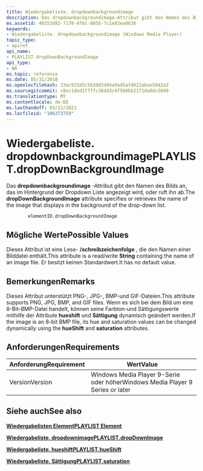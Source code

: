 ```yaml
---
title: Wiedergabeliste. dropdownbackgroundimage
description: Das dropdownbackgroundimage-Attribut gibt den Namen des Bilds an, das im Hintergrund der Dropdown Liste angezeigt wird, oder ruft ihn ab.
ms.assetid: 40253d82-7178-4f6c-805b-7c1e92ea0636
keywords:
- Wiedergabeliste. dropdownbackgroundimage (Windows Media Player)
topic_type:
- apiref
api_name:
- PLAYLIST.dropDownBackgroundImage
api_type:
- NA
ms.topic: reference
ms.date: 05/31/2018
ms.openlocfilehash: 23ac925d5c5b3985d04a9ad5afd622abae5042a3
ms.sourcegitcommit: c8ec1ded1ffffc364d3c4f560bb2171da0dc5040
ms.translationtype: MT
ms.contentlocale: de-DE
ms.lasthandoff: 03/22/2021
ms.locfileid: "106373759"
---
```

# <a name="playlistdropdownbackgroundimage"></a><span data-ttu-id="74a7f-104">Wiedergabeliste. dropdownbackgroundimage</span><span class="sxs-lookup"><span data-stu-id="74a7f-104">PLAYLIST.dropDownBackgroundImage</span></span>

<span data-ttu-id="74a7f-105">Das **dropdownbackgroundimage** -Attribut gibt den Namen des Bilds an, das im Hintergrund der Dropdown Liste angezeigt wird, oder ruft ihn ab.</span><span class="sxs-lookup"><span data-stu-id="74a7f-105">The **dropDownBackgroundImage** attribute specifies or retrieves the name of the image that displays in the background of the drop-down list.</span></span>

``` syntax
        elementID.dropDownBackgroundImage
```

## <a name="possible-values"></a><span data-ttu-id="74a7f-106">Mögliche Werte</span><span class="sxs-lookup"><span data-stu-id="74a7f-106">Possible Values</span></span>

<span data-ttu-id="74a7f-107">Dieses Attribut ist eine Lese- **/schreibzeichenfolge** , die den Namen einer Bilddatei enthält.</span><span class="sxs-lookup"><span data-stu-id="74a7f-107">This attribute is a read/write **String** containing the name of an image file.</span></span> <span data-ttu-id="74a7f-108">Er besitzt keinen Standardwert.</span><span class="sxs-lookup"><span data-stu-id="74a7f-108">It has no default value.</span></span>

## <a name="remarks"></a><span data-ttu-id="74a7f-109">Bemerkungen</span><span class="sxs-lookup"><span data-stu-id="74a7f-109">Remarks</span></span>

<span data-ttu-id="74a7f-110">Dieses Attribut unterstützt PNG-, JPG-, BMP-und GIF-Dateien.</span><span class="sxs-lookup"><span data-stu-id="74a7f-110">This attribute supports PNG, JPG, BMP, and GIF files.</span></span> <span data-ttu-id="74a7f-111">Wenn es sich bei dem Bild um eine 8-Bit-BMP-Datei handelt, können seine Farbton-und Sättigungswerte mithilfe der Attribute **hueshift** und **Sättigung** dynamisch geändert werden.</span><span class="sxs-lookup"><span data-stu-id="74a7f-111">If the image is an 8-bit BMP file, its hue and saturation values can be changed dynamically using the **hueShift** and **saturation** attributes.</span></span>

## <a name="requirements"></a><span data-ttu-id="74a7f-112">Anforderungen</span><span class="sxs-lookup"><span data-stu-id="74a7f-112">Requirements</span></span>



| <span data-ttu-id="74a7f-113">Anforderung</span><span class="sxs-lookup"><span data-stu-id="74a7f-113">Requirement</span></span> | <span data-ttu-id="74a7f-114">Wert</span><span class="sxs-lookup"><span data-stu-id="74a7f-114">Value</span></span> |
|--------------------|---------------------------------------------------|
| <span data-ttu-id="74a7f-115">Version</span><span class="sxs-lookup"><span data-stu-id="74a7f-115">Version</span></span><br/> | <span data-ttu-id="74a7f-116">Windows Media Player 9-Serie oder höher</span><span class="sxs-lookup"><span data-stu-id="74a7f-116">Windows Media Player 9 Series or later</span></span><br/> |



## <a name="see-also"></a><span data-ttu-id="74a7f-117">Siehe auch</span><span class="sxs-lookup"><span data-stu-id="74a7f-117">See also</span></span>

<dl> <dt>

[<span data-ttu-id="74a7f-118">**Wiedergabelisten Element**</span><span class="sxs-lookup"><span data-stu-id="74a7f-118">**PLAYLIST Element**</span></span>](playlist-element.md)
</dt> <dt>

[<span data-ttu-id="74a7f-119">**Wiedergabeliste. dropdownimage**</span><span class="sxs-lookup"><span data-stu-id="74a7f-119">**PLAYLIST.dropDownImage**</span></span>](playlist-dropdownimage.md)
</dt> <dt>

[<span data-ttu-id="74a7f-120">**Wiedergabeliste. hueshift**</span><span class="sxs-lookup"><span data-stu-id="74a7f-120">**PLAYLIST.hueShift**</span></span>](playlist-hueshift.md)
</dt> <dt>

[<span data-ttu-id="74a7f-121">**Wiedergabeliste. Sättigung**</span><span class="sxs-lookup"><span data-stu-id="74a7f-121">**PLAYLIST.saturation**</span></span>](playlist-saturation.md)
</dt> </dl>

 

 






